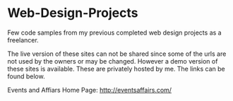 # Web-Design-Projects

Few code samples from my previous completed web design projects as a freelancer.

The live version of these sites can not be shared since some of the urls are not used by the owners or may be changed. 
However a demo version of these sites is available. These are privately hosted by me. The links can be found below.

Events and Affiars Home Page:
http://eventsaffairs.com/



